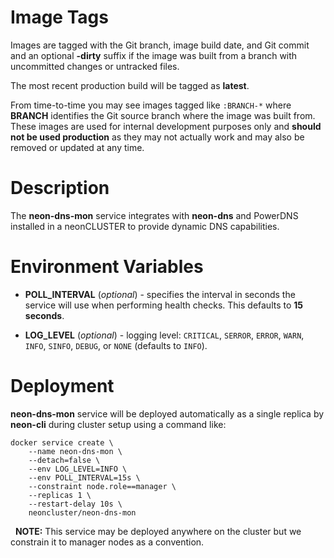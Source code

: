 # Image Tags

Images are tagged with the Git branch, image build date, and Git commit and an optional **-dirty** suffix if the image was built from a branch with uncommitted changes or untracked files.

The most recent production build will be tagged as **latest**.

From time-to-time you may see images tagged like `:BRANCH-*` where **BRANCH** identifies the Git source branch where the image was built from.  These images are used for internal development purposes only and **should not be used production** as they may not actually work and may also be removed or updated at any time.

# Description

The **neon-dns-mon** service integrates with **neon-dns** and PowerDNS installed in a neonCLUSTER to provide dynamic DNS capabilities.

# Environment Variables

* **POLL_INTERVAL** (*optional*) - specifies the interval in seconds the service will use when performing health checks.  This defaults to **15 seconds**.

* **LOG_LEVEL** (*optional*) - logging level: `CRITICAL`, `SERROR`, `ERROR`, `WARN`, `INFO`, `SINFO`, `DEBUG`, or `NONE` (defaults to `INFO`).

# Deployment

**neon-dns-mon** service will be deployed automatically as a single replica by **neon-cli** during cluster setup using a command like:

````
docker service create \
    --name neon-dns-mon \
    --detach=false \
    --env LOG_LEVEL=INFO \
    --env POLL_INTERVAL=15s \
    --constraint node.role==manager \
    --replicas 1 \
    --restart-delay 10s \
    neoncluster/neon-dns-mon
````
&nbsp;
**NOTE:** This service may be deployed anywhere on the cluster but we constrain it to manager nodes as a convention.
